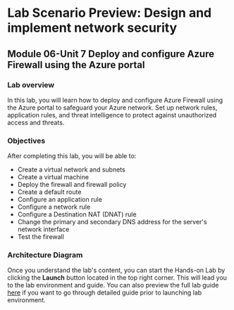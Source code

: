 # Lab Scenario Preview: Design and implement network security

## Module 06-Unit 7 Deploy and configure Azure Firewall using the Azure portal

### Lab overview

In this lab, you will learn how to deploy and configure Azure Firewall using the Azure portal to safeguard your Azure network. Set up network rules, application rules, and threat intelligence to protect against unauthorized access and threats.

### Objectives
  
After completing this lab, you will be able to:

- Create a virtual network and subnets
- Create a virtual machine
- Deploy the firewall and firewall policy
- Create a default route
- Configure an application rule
- Configure a network rule
- Configure a Destination NAT (DNAT) rule
- Change the primary and secondary DNS address for the server's network interface
- Test the firewall

### Architecture Diagram

Once you understand the lab's content, you can start the Hands-on Lab by clicking the **Launch** button located in the top right corner. This will lead you to the lab environment and guide. You can also preview the full lab guide [here](https://experience.cloudlabs.ai/#/labguidepreview/e2a26d97-3c8e-4f16-9015-e00a13f35baa) if you want to go through detailed guide prior to launching lab environment.













